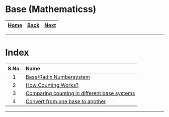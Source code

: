 # Base (Mathematicss)

| [Home](/README.md) | [Back](/Bootable_Programs/2_bootable_program_for_x86.md) | [Next](./1_Base_Maths.md) |
| :---: | :---: | :---: |

---

# Index

| S.No. | Name |
| :---: | :--- |
| 1 | [Base/Radix Numbersystem](./1_Base_Maths.md) |
| 2 | [How Counting Works?](./2_How_Counting_Works.md) |
| 3 | [Comparing counting in different base systems](./3_comparing_counting_in_different_base_systems.md) |
| 4 | [Convert from one base to another](./4_Base_Conversions.md) |

---
